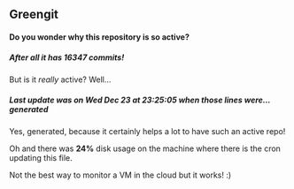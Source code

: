 ## Greengit

#### Do you wonder why this repository is so active?

##### After all it has 16347 commits!

But is it *really* active? Well...

##### Last update was on Wed Dec 23 at 23:25:05 when those lines were... generated

Yes, generated, because it certainly helps a lot to have such an active repo!

Oh and there was **24%** disk usage on the machine
where there is the cron updating this file.

Not the best way to monitor a VM in the cloud but it works! :)
